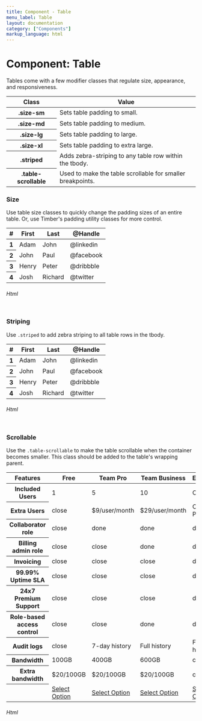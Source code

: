 ```yaml
---
title: Component - Table
menu_label: Table
layout: documentation
category: ["Components"]
markup_language: html
---
```


<div class="section-block">
  <div class="row pt-40 pt-md-40">
    <!-- Content Inner -->
    <div class="col w-9/12 w-md-full order-2 content-inner">
      <h1 class="font-light">Component: Table</h1>
      <p>Tables come with a few modifier classes that regulate size, appearance, and responsiveness.</p>
      <!-- Classes -->
      <div class="table-scrollable">
        <table class="table size-md rounded bg-white">
          <thead>
            <tr>
              <th> Class </th>
              <th> Value </th>
            </tr>
          </thead>
          <tbody class="font-mono">
            <tr>
              <th class="color-indigo">.size-sm</th>
              <td> Sets table padding to small. </td>
            </tr>
            <tr>
              <th class="color-indigo">.size-md</th>
              <td> Sets table padding to medium. </td>
            </tr>
            <tr>
              <th class="color-indigo">.size-lg</th>
              <td> Sets table padding to large. </td>
            </tr>
            <tr>
              <th class="color-indigo">.size-xl</th>
              <td> Sets table padding to extra large. </td>
            </tr>
            <tr>
              <th class="color-indigo">.striped</th>
              <td> Adds zebra-striping to any table row within the tbody. </td>
            </tr>
            <tr>
              <th class="color-indigo">.table-scrollable</th>
              <td> Used to make the table scrollable for smaller breakpoints. </td>
            </tr>
          </tbody>
        </table>
      </div>
      <!-- Classes End -->
      <!-- Demo Block -->
      <div class="demo-block mt-80">
        <h3 class="font-light">Size</h3>
        <p>Use table size classes to quickly change the padding sizes of an entire table. Or, use Timber's padding utility classes for more control.</p>
        <div class="p-30 rounded bg-grey-ultralight">
          <div class="table-scrollable">
            <table class="table size-md rounded bg-white">
              <thead>
                <tr>
                  <th> # </th>
                  <th> First </th>
                  <th> Last </th>
                  <th> @Handle </th>
                </tr>
              </thead>
              <tbody>
                <tr>
                  <th>1</th>
                  <td> Adam </td>
                  <td> John </td>
                  <td> @linkedin </td>
                </tr>
                <tr>
                  <th>2</th>
                  <td> John </td>
                  <td> Paul </td>
                  <td> @facebook </td>
                </tr>
                <tr>
                  <th> 3 </th>
                  <td> Henry </td>
                  <td> Peter </td>
                  <td> @dribbble </td>
                </tr>
                <tr>
                  <th> 4 </th>
                  <td> Josh </td>
                  <td> Richard </td>
                  <td> @twitter </td>
                </tr>
              </tbody>
            </table>
          </div>
        </div>
      </div>
      <!-- Demo Block End -->
      <!-- code -->
      <h6 class="uppercase">Html</h6>
      <div class="rounded p-20 overflow-y-scroll mb-0 bg-gradient-grey-ultralight border-l border-4 border-solid border-indigo">
        <pre class="m-0 language-html"><code class="inline-block scrolling-touch"><!--<div class="table-scrollable">
	<table class="table size-md rounded bg-white">
		<thead>
			<tr>
				<th>
					#
				</th>
				<th>
					First
				</th>
				<th>
					Last
				</th>
				<th>
					@Handle
				</th>
			</tr>
		</thead>
		<tbody>
			<tr>
				<th>1</th>
				<td>
					Adam
				</td>
				<td>
					John
				</td>
				<td>
					@linkedin
				</td>
			</tr>
			<tr>
				<th>2</th>
				<td>
					John
				</td>
				<td>
					Paul
				</td>
				<td>
					@facebook
				</td>
			</tr>
			<tr>
				<th>
					3
				</th>
				<td>
					Henry
				</td>
				<td>
					Peter
				</td>
				<td>
					@dribbble
				</td>
			</tr>
			<tr>
				<th>
					4
				</th>
				<td>
					Josh
				</td>
				<td>
					Richard
				</td>
				<td>
					@twitter
				</td>
			</tr>
		</tbody>
	</table>
</div>
--></code></pre>
      </div>
      <!-- code -->
      <!-- Demo Block -->
      <div class="demo-block mt-80">
        <h3 class="font-light">Striping</h3>
        <p>Use <code class="color-indigo font-bold">.striped</code> to add zebra striping to all table rows in the tbody.</p>
        <div class="p-30 rounded border-1 border-grey-ultralight">
          <div class="table-scrollable">
            <table class="table striped size-md rounded bg-white">
              <thead>
                <tr>
                  <th> # </th>
                  <th> First </th>
                  <th> Last </th>
                  <th> @Handle </th>
                </tr>
              </thead>
              <tbody>
                <tr>
                  <th>1</th>
                  <td> Adam </td>
                  <td> John </td>
                  <td> @linkedin </td>
                </tr>
                <tr>
                  <th>2</th>
                  <td> John </td>
                  <td> Paul </td>
                  <td> @facebook </td>
                </tr>
                <tr>
                  <th> 3 </th>
                  <td> Henry </td>
                  <td> Peter </td>
                  <td> @dribbble </td>
                </tr>
                <tr>
                  <th> 4 </th>
                  <td> Josh </td>
                  <td> Richard </td>
                  <td> @twitter </td>
                </tr>
              </tbody>
            </table>
          </div>
        </div>
      </div>
      <!-- Demo Block End -->
      <!-- code -->
      <h6 class="uppercase">Html</h6>
      <div class="rounded p-20 overflow-y-scroll mb-0 bg-gradient-grey-ultralight border-l border-4 border-solid border-indigo">
        <pre class="m-0 language-html"><code class="inline-block scrolling-touch"><!--<div class="table-scrollable">
	<table class="table striped size-md rounded bg-white">
		<thead>
			<tr>
				<th>
					#
				</th>
				<th>
					First
				</th>
				<th>
					Last
				</th>
				<th>
					@Handle
				</th>
			</tr>
		</thead>
		<tbody>
			<tr>
				<th>1</th>
				<td>
					Adam
				</td>
				<td>
					John
				</td>
				<td>
					@linkedin
				</td>
			</tr>
			<tr>
				<th>2</th>
				<td>
					John
				</td>
				<td>
					Paul
				</td>
				<td>
					@facebook
				</td>
			</tr>
			<tr>
				<th>
					3
				</th>
				<td>
					Henry
				</td>
				<td>
					Peter
				</td>
				<td>
					@dribbble
				</td>
			</tr>
			<tr>
				<th>
					4
				</th>
				<td>
					Josh
				</td>
				<td>
					Richard
				</td>
				<td>
					@twitter
				</td>
			</tr>
		</tbody>
	</table>
</div>
--></code></pre>
      </div>
      <!-- code -->
      <!-- Demo Block -->
      <div class="demo-block mt-80">
        <h3 class="font-light">Scrollable</h3>
        <p>Use the <code class="color-indigo font-bold">.table-scrollable</code> to make the table scrollable when the container becomes smaller. This class should be added to the table's wrapping parent.</p>
        <div class="p-30 rounded bg-grey-ultralight">
          <div class="table-scrollable">
            <table class="table striped size-md rounded bg-white">
              <thead>
                <tr>
                  <th> Features </th>
                  <th>
                    <span class="badge rounded h5 m-0 bg-green color-white">Free</span>
                  </th>
                  <th>
                    <span class="badge rounded h5 m-0 bg-blue color-white">Team Pro</span>
                  </th>
                  <th>
                    <span class="badge rounded h5 m-0 bg-pink color-white">Team Business</span>
                  </th>
                  <th>
                    <span class="badge rounded h5 m-0 bg-purple color-white">Enterprise</span>
                  </th>
                </tr>
              </thead>
              <tbody>
                <tr>
                  <th>Included Users</th>
                  <td> 1 </td>
                  <td> 5 </td>
                  <td> 10 </td>
                  <td> Custom </td>
                </tr>
                <tr>
                  <th>Extra Users</th>
                  <td>
                    <span class="icon-material mb-0">close</span>
                  </td>
                  <td> $9/user/month </td>
                  <td> $29/user/month </td>
                  <td> Custom Pricing </td>
                </tr>
                <tr>
                  <th> Collaborator role </th>
                  <td>
                    <span class="icon-material mb-0">close</span>
                  </td>
                  <td>
                    <span class="icon-material mb-0 color-green">done</span>
                  </td>
                  <td>
                    <span class="icon-material mb-0 color-green">done</span>
                  </td>
                  <td>
                    <span class="icon-material mb-0 color-green">done</span>
                  </td>
                </tr>
                <tr>
                  <th> Billing admin role </th>
                  <td>
                    <span class="icon-material mb-0">close</span>
                  </td>
                  <td>
                    <span class="icon-material mb-0">close</span>
                  </td>
                  <td>
                    <span class="icon-material mb-0 color-green">done</span>
                  </td>
                  <td>
                    <span class="icon-material mb-0 color-green">done</span>
                  </td>
                </tr>
                <tr>
                  <th> Invoicing </th>
                  <td>
                    <span class="icon-material mb-0">close</span>
                  </td>
                  <td>
                    <span class="icon-material mb-0">close</span>
                  </td>
                  <td>
                    <span class="icon-material mb-0">close</span>
                  </td>
                  <td>
                    <span class="icon-material mb-0 color-green">done</span>
                  </td>
                </tr>
                <tr>
                  <th> 99.99% Uptime SLA </th>
                  <td>
                    <span class="icon-material mb-0">close</span>
                  </td>
                  <td>
                    <span class="icon-material mb-0">close</span>
                  </td>
                  <td>
                    <span class="icon-material mb-0">close</span>
                  </td>
                  <td>
                    <span class="icon-material mb-0 color-green">done</span>
                  </td>
                </tr>
                <tr>
                  <th> 24x7 Premium Support </th>
                  <td>
                    <span class="icon-material mb-0">close</span>
                  </td>
                  <td>
                    <span class="icon-material mb-0">close</span>
                  </td>
                  <td>
                    <span class="icon-material mb-0">close</span>
                  </td>
                  <td>
                    <span class="icon-material mb-0 color-green">done</span>
                  </td>
                </tr>
                <tr>
                  <th> Role-based access control </th>
                  <td>
                    <span class="icon-material mb-0">close</span>
                  </td>
                  <td>
                    <span class="icon-material mb-0">close</span>
                  </td>
                  <td>
                    <span class="icon-material mb-0 color-green">done</span>
                  </td>
                  <td>
                    <span class="icon-material mb-0 color-green">done</span>
                  </td>
                </tr>
                <tr>
                  <th> Audit logs </th>
                  <td>
                    <span class="icon-material mb-0">close</span>
                  </td>
                  <td> 7-day history </td>
                  <td> Full history </td>
                  <td> Full history </td>
                </tr>
                <tr>
                  <th> Bandwidth </th>
                  <td> 100GB </td>
                  <td> 400GB </td>
                  <td> 600GB </td>
                  <td> custom </td>
                </tr>
                <tr>
                  <th>Extra bandwidth</th>
                  <td> $20/100GB </td>
                  <td> $20/100GB </td>
                  <td> $20/100GB </td>
                  <td> custom </td>
                </tr>
                <tr>
                  <th></th>
                  <td>
                    <a href="#" class="button size-sm rounded mb-0">Select Option</a>
                  </td>
                  <td>
                    <a href="#" class="button size-sm rounded mb-0">Select Option</a>
                  </td>
                  <td>
                    <a href="#" class="button size-sm rounded mb-0">Select Option</a>
                  </td>
                  <td>
                    <a href="#" class="button size-sm rounded mb-0">Select Option</a>
                  </td>
                </tr>
              </tbody>
            </table>
          </div>
        </div>
      </div>
      <!-- Demo Block End -->
      <!-- code -->
      <h6 class="uppercase">Html</h6>
      <div class="rounded p-20 overflow-y-scroll mb-0 bg-gradient-grey-ultralight border-l border-4 border-solid border-indigo">
        <pre class="m-0 language-html"><code class="inline-block scrolling-touch"><!--<div class="table-scrollable">
	<table class="table striped size-md rounded bg-white">
		<thead>
			<tr>
				<th>
					Features
				</th>
				<th>
					<span class="badge rounded h5 m-0 bg-green color-white">Free</span>
				</th>
				<th>
					<span class="badge rounded h5 m-0 bg-blue color-white">Team Pro</span>
				</th>
				<th>
					<span class="badge rounded h5 m-0 bg-pink color-white">Team Business</span>
				</th>
				<th>
					<span class="badge rounded h5 m-0 bg-purple color-white">Enterprise</span>
				</th>
			</tr>
		</thead>
		<tbody>
			<tr>
				<th>Included Users</th>
				<td>
					1
				</td>
				<td>
					5
				</td>
				<td>
					10
				</td>
				<td>
					Custom
				</td>
			</tr>
			<tr>
				<th>Extra Users</th>
				<td>
					<span class="icon-material mb-0">close</span>
				</td>
				<td>
					$9/user/month
				</td>
				<td>
					$29/user/month
				</td>
				<td>
					Custom Pricing
				</td>
			</tr>
			<tr>
				<th>
					Collaborator role
				</th>
				<td>
					<span class="icon-material mb-0">close</span>
				</td>
				<td>
					<span class="icon-material mb-0 color-green">done</span>
				</td>
				<td>
					<span class="icon-material mb-0 color-green">done</span>
				</td>
				<td>
					<span class="icon-material mb-0 color-green">done</span>
				</td>
			</tr>
			<tr>
				<th>
					Billing admin role
				</th>
				<td>
					<span class="icon-material mb-0">close</span>
				</td>
				<td>
					<span class="icon-material mb-0">close</span>
				</td>
				<td>
					<span class="icon-material mb-0 color-green">done</span>
				</td>
				<td>
					<span class="icon-material mb-0 color-green">done</span>
				</td>
			</tr>
			<tr>
				<th>
					Invoicing
				</th>
				<td>
					<span class="icon-material mb-0">close</span>
				</td>
				<td>
					<span class="icon-material mb-0">close</span>
				</td>
				<td>
					<span class="icon-material mb-0">close</span>
				</td>
				<td>
					<span class="icon-material mb-0 color-green">done</span>
				</td>
			</tr>
			<tr>
				<th>
					99.99% Uptime SLA
				</th>
				<td>
	  				<span class="icon-material mb-0">close</span>
				</td>
				<td>
					<span class="icon-material mb-0">close</span>
				</td>
				<td>
					<span class="icon-material mb-0">close</span>
				</td>
				<td>
					<span class="icon-material mb-0 color-green">done</span>
				</td>
			</tr>
			<tr>
				<th>
					24x7 Premium Support
				</th>
				<td>
					<span class="icon-material mb-0">close</span>
				</td>
				<td>
					<span class="icon-material mb-0">close</span>
				</td>
				<td>
					<span class="icon-material mb-0">close</span>
				</td>
				<td>
					<span class="icon-material mb-0 color-green">done</span>
				</td>
			</tr>
			<tr>
				<th>
					Role-based access control
				</th>
				<td>
					<span class="icon-material mb-0">close</span>
				</td>
				<td>
					<span class="icon-material mb-0">close</span>
				</td>
				<td>
					<span class="icon-material mb-0 color-green">done</span>
				</td>
				<td>
					<span class="icon-material mb-0 color-green">done</span>
				</td>
			</tr>
			<tr>
				<th>
					Audit logs
				</th>
				<td>
					<span class="icon-material mb-0">close</span>
				</td>
				<td>
					7-day history
				</td>
				<td>
					Full history
				</td>
				<td>
					Full history
				</td>
			</tr>
			<tr>
				<th>
					Bandwidth
				</th>
				<td>
					100GB
				</td>
				<td>
					400GB
				</td>
				<td>
					600GB
				</td>
				<td>
					custom
				</td>
			</tr>
			<tr>
				<th>Extra bandwidth</th>
				<td>
					$20/100GB

    			</td>
    			<td>
    				$20/100GB

    			</td>
    			<td>
    				$20/100GB

    			</td>
    			<td>
    				custom
    			</td>
    		</tr>
    		<tr>
    			<th></th>
    			<td>
    				<a href="#" class="button size-sm rounded mb-0">Select Option</a>

    			</td>
    			<td>
    				<a href="#" class="button size-sm rounded mb-0">Select Option</a>

    			</td>
    			<td>
    				<a href="#" class="button size-sm rounded mb-0">Select Option</a>

    			</td>
    			<td>
    				<a href="#" class="button size-sm rounded mb-0">Select Option</a>
    			</td>
    		</tr>
    	</tbody>
    </table>

</div>
--></code></pre>
      </div>
      <!-- code -->
    </div>
    <!-- Content Inner End -->
		<!-- {{ sidebar }} -->
  </div>
</div>
